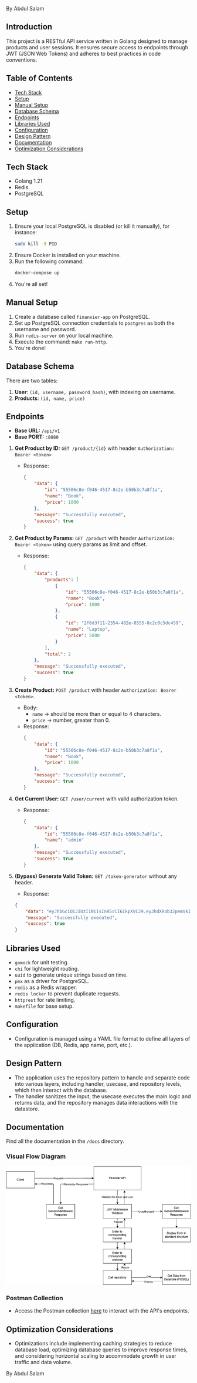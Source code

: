 By Abdul Salam

## Introduction

This project is a RESTful API service written in Golang designed to manage products and user sessions. It ensures secure access to endpoints through JWT (JSON Web Tokens) and adheres to best practices in code conventions.

## Table of Contents

- [Tech Stack](#tech-stack)
- [Setup](#setup)
- [Manual Setup](#manual-setup)
- [Database Schema](#database-schema)
- [Endpoints](#endpoints)
- [Libraries Used](#libraries-used)
- [Configuration](#configuration)
- [Design Pattern](#design-pattern)
- [Documentation](#documentation)
- [Optimization Considerations](#optimization-considerations)

## Tech Stack

- Golang 1.21
- Redis
- PostgreSQL

## Setup

1. Ensure your local PostgreSQL is disabled (or kill it manually), for instance:
   ```bash
   sudo kill -9 PID
   ```
2. Ensure Docker is installed on your machine.
3. Run the following command:
   ```bash
   docker-compose up
   ```
4. You're all set!

## Manual Setup

1. Create a database called `finanxier-app` on PostgreSQL.
2. Set up PostgreSQL connection credentials to `postgres` as both the username and password.
3. Run `redis-server` on your local machine.
4. Execute the command: `make run-http`.
5. You're done!

## Database Schema

There are two tables:

1. **User**: `(id, username, password_hash)`, with indexing on username.
2. **Products**: `(id, name, price)`

## Endpoints

- **Base URL:** `/api/v1`
- **Base PORT:** `:8080`

1. **Get Product by ID:** `GET /product/{id}` with header `Authorization: Bearer <token>`
   - Response:
     ```json
     {
         "data": {
             "id": "55506c8e-f046-4517-8c2e-b50b3c7a8f1a",
             "name": "Book",
             "price": 1000
         },
         "message": "Successfully executed",
         "success": true
     }
     ```

2. **Get Product by Params:** `GET /product` with header `Authorization: Bearer <token>` using query params as limit and offset.
   - Response:
     ```json
     {
         "data": {
             "products": [
                 {
                     "id": "55506c8e-f046-4517-8c2e-b50b3c7a8f1a",
                     "name": "Book",
                     "price": 1000
                 },
                 {
                     "id": "2f8d3f11-2354-482e-8555-8c2c0c5dc459",
                     "name": "Laptop",
                     "price": 5000
                 }
             ],
             "total": 2
         },
         "message": "Successfully executed",
         "success": true
     }
     ```

3. **Create Product:** `POST /product` with header `Authorization: Bearer <token>`.
   - Body:
     - `name` -> should be more than or equal to 4 characters.
     - `price` -> number, greater than 0.
   - Response:
     ```json
     {
         "data": {
             "id": "55506c8e-f046-4517-8c2e-b50b3c7a8f1a",
             "name": "Book",
             "price": 1000
         },
         "message": "Successfully executed",
         "success": true
     }
     ```

4. **Get Current User:** `GET /user/current` with valid authorization token.
   - Response:
     ```json
     {
         "data": {
             "id": "55506c8e-f046-4517-8c2e-b50b3c7a8f1a",
             "name": "admin"
         },
         "message": "Successfully executed",
         "success": true
     }
     ```

5. **(Bypass) Generate Valid Token:** `GET /token-generator` without any header.
   - Response:
    ```json
    {
        "data": "eyJhbGciOiJIUzI1NiIsInR5cCI6IkpXVCJ9.eyJhdXRob3JpemVkIjp0cnVlLCJleHAiOjE3MTI2NTcxMTcsInVzZXIiOiJhZG1pbiJ9.l0E9WPd_IMXqE2yKoA9IhHc29aZObGDUjVrkxzSXI1g",
        "message": "Successfully executed",
        "success": true
    }
    ```

## Libraries Used

- `gomock` for unit testing.
- `chi` for lightweight routing.
- `uuid` to generate unique strings based on time.
- `pmx` as a driver for PostgreSQL.
- `redis` as a Redis wrapper.
- `redis locker` to prevent duplicate requests.
- `httprest` for rate limiting.
- `makefile` for base setup.

## Configuration

- Configuration is managed using a YAML file format to define all layers of the application (DB, Redis, app name, port, etc.).

## Design Pattern

- The application uses the repository pattern to handle and separate code into various layers, including handler, usecase, and repository levels, which then interact with the database.
- The handler sanitizes the input, the usecase executes the main logic and returns data, and the repository manages data interactions with the datastore.

## Documentation

Find all the documentation in the `/docs` directory. 

### Visual Flow Diagram

![Visual Flow Diagram](/docs/flow-pattern.drawio.png)

### Postman Collection

- Access the Postman collection [here](https://api.postman.com/collections/31649827-a3a60c63-311d-4a65-81cd-48d6a9234648?access_key=PMAT-01HTYHX06JXS0NMXFCR3KTNY28) to interact with the API's endpoints.


## Optimization Considerations

- Optimizations include implementing caching strategies to reduce database load, optimizing database queries to improve response times, and considering horizontal scaling to accommodate growth in user traffic and data volume.

By Abdul Salam